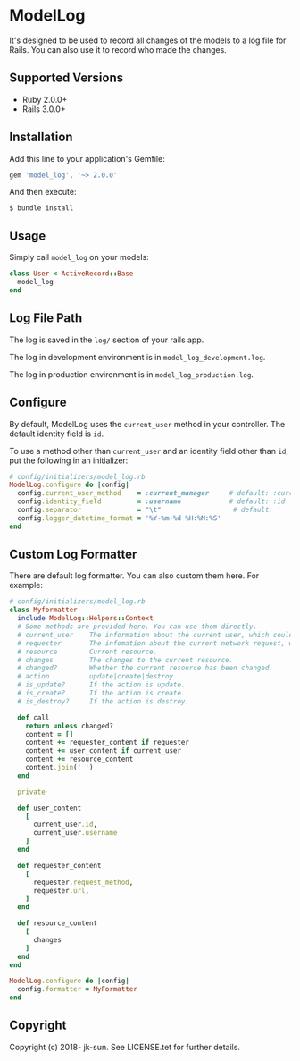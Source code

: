 # ModelLog

It's designed to be used to record all changes of the models to a log file for Rails. You can also use it to record who made the changes.

## Supported Versions

- Ruby 2.0.0+
- Rails 3.0.0+

## Installation

Add this line to your application's Gemfile:

```ruby
gem 'model_log', '~> 2.0.0'
```

And then execute:

    $ bundle install

## Usage

Simply call `model_log` on your models:

```ruby
class User < ActiveRecord::Base
  model_log
end
```

## Log File Path

The log is saved in the `log/` section of your rails app.

The log in development environment is in `model_log_development.log`.

The log in production environment is in `model_log_production.log`.

## Configure

By default, ModelLog uses the `current_user` method in your controller. The default identity field is `id`.

To use a method other than `current_user` and an identity field other than `id`, put the following in an initializer:

```ruby
# config/initializers/model_log.rb
ModelLog.configure do |config|
  config.current_user_method    = :current_manager     # default: :current_user
  config.identity_field         = :username            # default: :id
  config.separator              = "\t"                  # default: ' '
  config.logger_datetime_format = '%Y-%m-%d %H:%M:%S'
end
```

## Custom Log Formatter

There are default log formatter. You can also custom them here. For example:

```ruby
# config/initializers/model_log.rb
class Myformatter
  include ModelLog::Helpers::Context
  # Some methods are provided here. You can use them directly.
  # current_user    The information about the current user, which could be nil.
  # requester       The infomation about the current network request, which could be nil.
  # resource        Current resource.
  # changes         The changes to the current resource.
  # changed?        Whether the current resource has been changed.
  # action          update|create|destroy
  # is_update?      If the action is update.
  # is_create?      If the action is create.
  # is_destroy?     If the action is destroy.

  def call
    return unless changed?
    content = []
    content += requester_content if requester
    content += user_content if current_user
    content += resource_content
    content.join(' ')
  end

  private

  def user_content
    [
      current_user.id,
      current_user.username
    ]
  end

  def requester_content
    [
      requester.request_method,
      requester.url,
    ]
  end

  def resource_content
    [
      changes
    ]
  end
end

ModelLog.configure do |config|
  config.formatter = MyFormatter
end
```

## Copyright

Copyright (c) 2018- jk-sun. See LICENSE.tet for further details.
